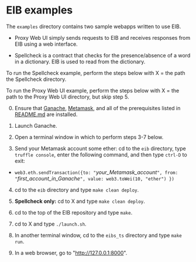 # EIB examples

The `examples` directory contains two sample webapps written to use EIB.

* Proxy Web UI simply sends requests to EIB and receives responses from EIB using a web interface.

* Spellcheck is a contract that checks for the presence/absence of a word in a dictionary.  EIB is used
  to read from the dictionary.

To run the Spellcheck example, perform the steps below with X = the path the Spellcheck directory.

To run the Proxy Web UI example, perform the steps below with X = the path to the Proxy Web UI
directory, but skip step 5.

0. Ensure that [Ganache](https://truffleframework.com/ganache), [Metamask](https://metamask.io/), and
   all of the prerequisites listed in [README.md](../README.md#user-content-prerequisites) are
   installed.

1. Launch Ganache.

2. Open a terminal window in which to perform steps 3-7 below.

3. Send your Metamask account some ether: cd to the `eib` directory, type `truffle console`, enter the
   following command, and then type `ctrl-D` to exit:

  * `web3.eth.sendTransaction({to: "`*your_Metamask_account*`", from: "`*first_account_in_Ganache*`", value: web3.toWei(10, "ether") })`

4. cd to the `eib` directory and type `make clean deploy`.

5. **Spellcheck only:** cd to X and type `make clean deploy`.

6. cd to the top of the EIB repository and type `make`.

7. cd to X and type `./launch.sh`.

8. In another terminal window, cd to the `eibs_ts` directory and type `make run`.

9. In a web browser, go to "<http://127.0.0.1:8000>".
